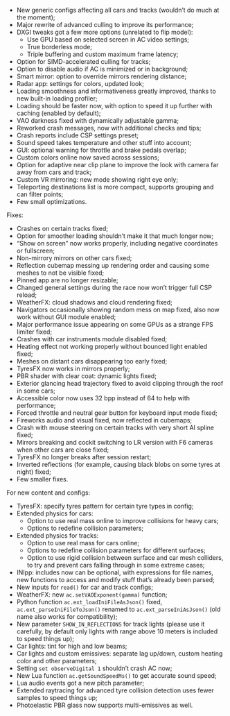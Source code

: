- New generic configs affecting all cars and tracks (wouldn’t do much at the moment);
- Major rewrite of advanced culling to improve its performance;
- DXGI tweaks got a few more options (unrelated to flip model):
  - Use GPU based on selected screen in AC video settings;
  - True borderless mode;
  - Triple buffering and custom maximum frame latency;
- Option for SIMD-accelerated culling for tracks;
- Option to disable audio if AC is minimized or in background;
- Smart mirror: option to override mirrors rendering distance;
- Radar app: settings for colors, updated look;
- Loading smoothness and informativeness greatly improved, thanks to new built-in loading profiler;
- Loading should be faster now, with option to speed it up further with caching (enabled by default);
- VAO darkness fixed with dynamically adjustable gamma;
- Reworked crash messages, now with additional checks and tips;
- Crash reports include CSP settings preset;
- Sound speed takes temperature and other stuff into account;
- GUI: optional warning for throttle and brake pedals overlap;
- Custom colors online now saved across sessions;
- Option for adaptive near clip plane to improve the look with camera far away from cars and track;
- Custom VR mirroring: new mode showing right eye only;
- Teleporting destinations list is more compact, supports grouping and can filter points;
- Few small optimizations.

Fixes:

- Crashes on certain tracks fixed;
- Option for smoother loading shouldn’t make it that much longer now;
- “Show on screen” now works properly, including negative coordinates or fullscreen;
- Non-mirrory mirrors on other cars fixed;
- Reflection cubemap messing up rendering order and causing some meshes to not be visible fixed;
- Pinned app are no longer resizable;
- Changed general settings during the race now won’t trigger full CSP reload;
- WeatherFX: cloud shadows and cloud rendering fixed;
- Navigators occasionally showing random mess on map fixed, also now work without GUI module enabled;
- Major performance issue appearing on some GPUs as a strange FPS limiter fixed;
- Crashes with car instruments module disabled fixed;
- Heating effect not working properly without bounced light enabled fixed;
- Meshes on distant cars disappearing too early fixed;
- TyresFX now works in mirrors properly;
- PBR shader with clear coat: dynamic lights fixed;
- Exterior glancing head trajectory fixed to avoid clipping through the roof in some cars;
- Accessible color now uses 32 bpp instead of 64 to help with performance;
- Forced throttle and neutral gear button for keyboard input mode fixed;
- Fireworks audio and visual fixed, now reflected in cubemaps;
- Crash with mouse steering on certain tracks with very short AI spline fixed;
- Mirrors breaking and cockit switching to LR version with F6 cameras when other cars are close fixed;
- TyresFX no longer breaks after session restart;
- Inverted reflections (for example, causing black blobs on some tyres at night) fixed;
- Few smaller fixes.

For new content and configs:

- TyresFX: specify tyres pattern for certain tyre types in config;
- Extended physics for cars: 
  - Option to use real mass online to improve collisions for heavy cars;
  - Options to redefine collision parameters;
- Extended physics for tracks: 
  - Option to use real mass for cars online;
  - Options to redefine collision parameters for different surfaces;
  - Option to use rigid collision between surface and car mesh colliders, to try and prevent cars falling through in some extreme cases;
- INIpp: includes now can be optional, with expressions for file names, new functions to access and modify stuff that’s already been parsed;
- New inputs for `read()` for car and track configs;
- WeatherFX: new `ac.setVAOExponent(gamma)` function;
- Python function `ac.ext_loadIniFileAsJson()` fixed, `ac.ext_parseIniFileToJson()` renamed to `ac.ext_parseIniAsJson()` (old name also works for compatibility);
- New parameter `SHOW_IN_REFLECTIONS` for track lights (please use it carefully, by default only lights with range above 10 meters is included to speed things up);
- Car lights: tint for high and low beams;
- Car lights and custom emissives: separate lag up/down, custom heating color and other parameters;
- Setting `set observeDigital 1` shouldn’t crash AC now;
- New Lua function `ac.getSoundSpeedMs()` to get accurate sound speed;
- Lua audio events got a new pitch parameter;
- Extended raytracing for advanced tyre collision detection uses fewer samples to speed things up;
- Photoelastic PBR glass now supports multi-emissives as well.